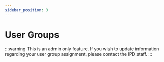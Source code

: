 ```yaml
---
sidebar_position: 3
---
```


# User Groups

:::warning
This is an admin only feature. If you wish to update information regarding your user group assignment,
please contact the IPD staff.
:::

